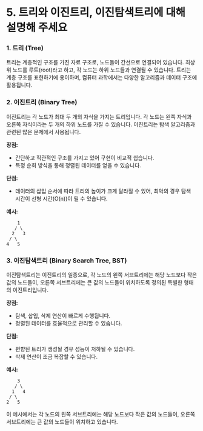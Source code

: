 # 5. 트리와 이진트리, 이진탐색트리에 대해 설명해 주세요

### 1. 트리 (Tree)

트리는 계층적인 구조를 가진 자료 구조로, 노드들이 간선으로 연결되어 있습니다. 최상위 노드를 루트(root)라고 하고, 각 노드는 하위 노드들과 연결될 수 있습니다. 트리는 계층 구조를 표현하기에 용이하며, 컴퓨터 과학에서는 다양한 알고리즘과 데이터 구조에 활용됩니다.

### 2. 이진트리 (Binary Tree)

이진트리는 각 노드가 최대 두 개의 자식을 가지는 트리입니다. 각 노드는 왼쪽 자식과 오른쪽 자식이라는 두 개의 하위 노드를 가질 수 있습니다. 이진트리는 탐색 알고리즘과 관련된 많은 문제에서 사용됩니다.

**장점:**
- 간단하고 직관적인 구조를 가지고 있어 구현이 비교적 쉽습니다.
- 특정 순회 방식을 통해 정렬된 데이터를 얻을 수 있습니다.

**단점:**
- 데이터의 삽입 순서에 따라 트리의 높이가 크게 달라질 수 있어, 최악의 경우 탐색 시간이 선형 시간(O(n))이 될 수 있습니다.

**예시:**
```
    1
   / \
  2   3
 / \
4   5
```

### 3. 이진탐색트리 (Binary Search Tree, BST)

이진탐색트리는 이진트리의 일종으로, 각 노드의 왼쪽 서브트리에는 해당 노드보다 작은 값의 노드들이, 오른쪽 서브트리에는 큰 값의 노드들이 위치하도록 정의된 특별한 형태의 이진트리입니다.

**장점:**
- 탐색, 삽입, 삭제 연산이 빠르게 수행됩니다.
- 정렬된 데이터를 효율적으로 관리할 수 있습니다.

**단점:**
- 편향된 트리가 생성될 경우 성능이 저하될 수 있습니다.
- 삭제 연산이 조금 복잡할 수 있습니다.

**예시:**
```
    3
   / \
  1   4
 / \
2   5
```

이 예시에서는 각 노드의 왼쪽 서브트리에는 해당 노드보다 작은 값의 노드들이, 오른쪽 서브트리에는 큰 값의 노드들이 위치하고 있습니다.